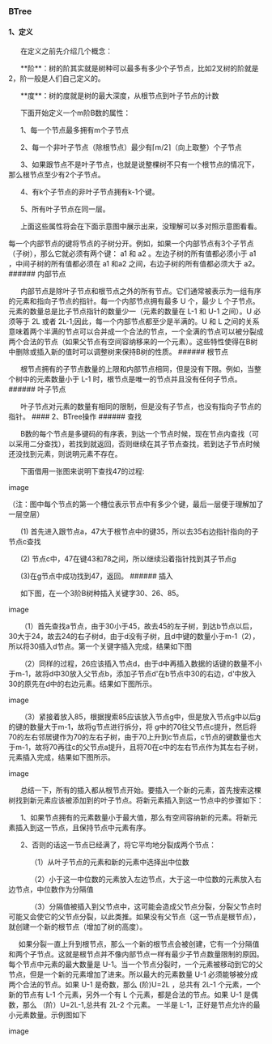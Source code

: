 ### BTree
#### 1、定义
&nbsp;&nbsp;&nbsp;&nbsp;&nbsp;&nbsp;在定义之前先介绍几个概念：
<p>&nbsp;&nbsp;&nbsp;&nbsp;&nbsp;&nbsp;**阶**：树的阶其实就是树种可以最多有多少个子节点，比如2叉树的阶就是2，阶一般是人们自己定义的。
<p>&nbsp;&nbsp;&nbsp;&nbsp;&nbsp;&nbsp;**度**：树的度就是树的最大深度，从根节点到叶子节点的计数
<p>&nbsp;&nbsp;&nbsp;&nbsp;&nbsp;&nbsp;下面开始定义一个m阶B数的属性：
<p>&nbsp;&nbsp;&nbsp;&nbsp;&nbsp;&nbsp;1、每一个节点最多拥有m个子节点
<p>&nbsp;&nbsp;&nbsp;&nbsp;&nbsp;&nbsp;2、每一个非叶子节点（除根节点）最少有⌈m/2⌉（向上取整）个子节点
<p>&nbsp;&nbsp;&nbsp;&nbsp;&nbsp;&nbsp;3、如果跟节点不是叶子节点，也就是说整棵树不只有一个根节点的情况下，那么根节点至少有2个子节点。
<p>&nbsp;&nbsp;&nbsp;&nbsp;&nbsp;&nbsp;4、有k个子节点的非叶子节点拥有k-1个键。
<p>&nbsp;&nbsp;&nbsp;&nbsp;&nbsp;&nbsp;5、所有叶子节点在同一层。
<p>&nbsp;&nbsp;&nbsp;&nbsp;&nbsp;&nbsp;上面这些属性将会在下面示意图中展示出来，没理解可以多对照示意图看看。
<p>每一个内部节点的键将节点的子树分开。例如，如果一个内部节点有3个子节点（子树），那么它就必须有两个键： a1 和 a2 。左边子树的所有值都必须小于 a1 ，中间子树的所有值都必须在 a1 和a2 之间，右边子树的所有值都必须大于 a2。
###### 内部节点
<p>&nbsp;&nbsp;&nbsp;&nbsp;&nbsp;&nbsp;内部节点是除叶子节点和根节点之外的所有节点。它们通常被表示为一组有序的元素和指向子节点的指针。每一个内部节点拥有最多 U 个，最少 L 个子节点。元素的数量总是比子节点指针的数量少一（元素的数量在 L-1 和 U-1 之间）。U 必须等于 2L 或者 2L-1;因此，每一个内部节点都至少是半满的。U 和 L 之间的关系意味着两个半满的节点可以合并成一个合法的节点，一个全满的节点可以被分裂成两个合法的节点（如果父节点有空间容纳移来的一个元素）。这些特性使得在B树中删除或插入新的值时可以调整树来保持B树的性质。
###### 根节点
<p>&nbsp;&nbsp;&nbsp;&nbsp;&nbsp;&nbsp;根节点拥有的子节点数量的上限和内部节点相同，但是没有下限。例如，当整个树中的元素数量小于 L-1 时，根节点是唯一的节点并且没有任何子节点。
###### 叶子节点
<p>&nbsp;&nbsp;&nbsp;&nbsp;&nbsp;&nbsp;叶子节点对元素的数量有相同的限制，但是没有子节点，也没有指向子节点的指针。
#### 2、BTree操作
###### 查找
<p>&nbsp;&nbsp;&nbsp;&nbsp;&nbsp;&nbsp;B数的每个节点是多键码的有序表，到达一个节点时候，现在节点内查找（可以采用二分查找），若找到就返回，否则继续在其子节点查找，若到达子节点时候还没找到元素，则说明元素不存在。
<p>&nbsp;&nbsp;&nbsp;&nbsp;&nbsp;&nbsp;下面借用一张图来说明下查找47的过程:
<p>image
<p>（注：图中每个节点的第一个槽位表示节点中有多少个键，最后一层便于理解加了一层空层）
<p>&nbsp;&nbsp;&nbsp;&nbsp;&nbsp;&nbsp;(1) 首先进入跟节点a，47大于根节点中的键35，所以去35右边指针指向的子节点c查找
<p>&nbsp;&nbsp;&nbsp;&nbsp;&nbsp;&nbsp;(2) 节点c中，47在键43和78之间，所以继续沿着指针找到其子节点g
<p>&nbsp;&nbsp;&nbsp;&nbsp;&nbsp;&nbsp;(3)在g节点中成功找到47，返回。
###### 插入
<p>&nbsp;&nbsp;&nbsp;&nbsp;&nbsp;&nbsp;如下图，在一个3阶B树种插入关键字30、26、85。
<p>image
<p>&nbsp;&nbsp;&nbsp;&nbsp;&nbsp;&nbsp;（1）首先查找a节点，由于30小于45，故去45的左子树，到达b节点以后，30大于24，故去24的右子树d，由于d没有子树，且d中键的数量小于m-1（2），所以将30插入d节点。第一个关键字插入完成，结果如下图
<p>&nbsp;&nbsp;&nbsp;&nbsp;&nbsp;&nbsp;（2）同样的过程，26应该插入节点d，由于d中再插入数据的话键的数量不小于m-1，故将d中30放入父节点b，添加子节点d'在b节点中30的右边，d'中放入30的原先在d中的右边元素。结果如下图所示。
<p>image
<p>&nbsp;&nbsp;&nbsp;&nbsp;&nbsp;&nbsp;（3）紧接着放入85，根据搜索85应该放入节点g中，但是放入节点g中以后g的键的数量大于m-1，故将g节点进行拆分，将 g中的70往父节点c提升，然后将70的左右邻居键作为70的左右子树，由于70上升到c节点后，c节点的键数量也大于m-1，故将70再往c的父节点a提升，且将70在c中的左右节点作为其左右子树，元素插入完成，结果如下图所示。
<p>image
<p>&nbsp;&nbsp;&nbsp;&nbsp;&nbsp;&nbsp;总结一下，所有的插入都从根节点开始。要插入一个新的元素，首先搜索这棵树找到新元素应该被添加到的叶子节点。将新元素插入到这一节点中的步骤如下：
<p>&nbsp;&nbsp;&nbsp;&nbsp;&nbsp;&nbsp;1、如果节点拥有的元素数量小于最大值，那么有空间容纳新的元素。将新元素插入到这一节点，且保持节点中元素有序。
<p>&nbsp;&nbsp;&nbsp;&nbsp;&nbsp;&nbsp;2、否则的话这一节点已经满了，将它平均地分裂成两个节点：
<p>&nbsp;&nbsp;&nbsp;&nbsp;&nbsp;&nbsp;&nbsp;&nbsp;&nbsp;&nbsp;&nbsp;（1）从叶子节点的元素和新的元素中选择出中位数
<p>&nbsp;&nbsp;&nbsp;&nbsp;&nbsp;&nbsp;&nbsp;&nbsp;&nbsp;&nbsp;&nbsp;（2）小于这一中位数的元素放入左边节点，大于这一中位数的元素放入右边节点，中位数作为分隔值
<p>&nbsp;&nbsp;&nbsp;&nbsp;&nbsp;&nbsp;&nbsp;&nbsp;&nbsp;&nbsp;&nbsp;（3）分隔值被插入到父节点中，这可能会造成父节点分裂，分裂父节点时可能又会使它的父节点分裂，以此类推。如果没有父节点（这一节点是根节点），就创建一个新的根节点（增加了树的高度）。

<p>&nbsp;&nbsp;&nbsp;&nbsp;&nbsp;如果分裂一直上升到根节点，那么一个新的根节点会被创建，它有一个分隔值和两个子节点。这就是根节点并不像内部节点一样有最少子节点数量限制的原因。每个节点中元素的最大数量是 U-1。当一个节点分裂时，一个元素被移动到它的父节点，但是一个新的元素增加了进来。所以最大的元素数量 U-1 必须能够被分成两个合法的节点。如果 U-1 是奇数，那么 (阶)U=2L ，总共有 2L-1 个元素，一个新的节点有 L-1 个元素，另外一个有 L 个元素，都是合法的节点。如果 U-1 是偶数，那么 （阶）U=2L-1,总共有 2L-2 个元素。 一半是 L-1，正好是节点允许的最小元素数量。示例图如下

<p>image
